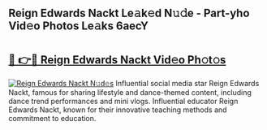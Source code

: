 ## Reign Edwards Nackt Le𝚊k𝚎d N𝚞𝚍e - Part-yho Vid𝚎o Photos Le𝚊ks 6aecY

# <h2><a href="http://fb2pug0.evod.top/?m=Reign+Edwards+Nackt">🔗 👉🔴 Reign Edwards Nackt Vid𝚎o Ph𝚘t𝚘s</a></h2>

[![Reign Edwards Nackt N𝚞d𝚎s](https://i.imgur.com/8V9OHl7.gif)](http://fb2pug0.evod.top/?m=Reign+Edwards+Nackt)
Influential social media star Reign Edwards Nackt, famous for sharing lifestyle and dance-themed content, including dance trend performances and mini vlogs. Influential educator Reign Edwards Nackt, known for their innovative teaching methods and commitment to education. 
